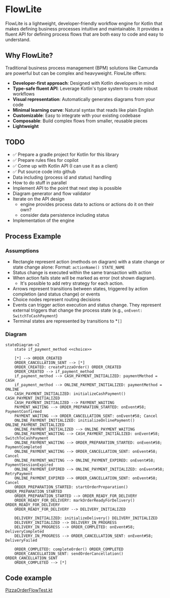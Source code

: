 # FlowLite

FlowLite is a lightweight, developer-friendly workflow engine for Kotlin that makes defining business processes intuitive and maintainable. It provides a fluent API for defining process flows that are both easy to code and easy to understand.

## Why FlowLite?

Traditional business process management (BPM) solutions like Camunda are powerful but can be complex and heavyweight. FlowLite offers:

- **Developer-first approach**: Designed with Kotlin developers in mind
- **Type-safe fluent API**: Leverage Kotlin's type system to create robust workflows
- **Visual representation**: Automatically generates diagrams from your code
- **Minimal learning curve**: Natural syntax that reads like plain English
- **Customizable**: Easy to integrate with your existing codebase
- **Composable**: Build complex flows from smaller, reusable pieces
- **Lightweight**

## TODO

* ✅ Prepare a gradle project for Kotlin for this library
* ✅ Prepare rules files for copilot
* ✅ Come up with Kotlin API (I can use it as a client)
* ✅ Put source code into github
* Data including (process id and status) handling
* How to do stuff in parallel
* Implement API to the point that next step is possible 
* Diagram generator and flow validator
* Iterate on the API design
  * engine provides process data to actions or actions do it on their own?
  * consider data persistence including status
* Implementation of the engine

## Process Example

### Assumptions

* Rectangle represent action (methods on diagram) with a state change or state change alone: Format: `actionName() STATE_NAME`
* Status change is executed within the same transaction with action
* When action fails state will be marked as error (not shown diagram).
    * It's possible to add retry strategy for each action.
* Arrows represent transitions between states, triggered by action completion (and status change) or events
* Choice nodes represent routing decisions
* Events can trigger action execution and status change. They represent external triggers that change the process state (e.g., `onEvent: SwitchToCashPayment`)
* Terminal states are represented by transitions to *`[]`

### Diagram

```mermaid
stateDiagram-v2
    state if_payment_method <<choice>>
    
    [*] --> ORDER_CREATED
    ORDER_CANCELLATION_SENT --> [*]
    ORDER_CREATED: createPizzaOrder() ORDER_CREATED
    ORDER_CREATED --> if_payment_method
    if_payment_method --> CASH_PAYMENT_INITIALIZED: paymentMethod = CASH
    if_payment_method --> ONLINE_PAYMENT_INITIALIZED: paymentMethod = ONLINE
    CASH_PAYMENT_INITIALIZED: initializeCashPayment() CASH_PAYMENT_INITIALIZED
    CASH_PAYMENT_INITIALIZED --> PAYMENT_WAITING
    PAYMENT_WAITING --> ORDER_PREPARATION_STARTED: onEvent#58; PaymentConfirmed
    PAYMENT_WAITING --> ORDER_CANCELLATION_SENT: onEvent#58; Cancel
    ONLINE_PAYMENT_INITIALIZED: initializeOnlinePayment() ONLINE_PAYMENT_INITIALIZED
    ONLINE_PAYMENT_INITIALIZED --> ONLINE_PAYMENT_WAITING
    ONLINE_PAYMENT_WAITING --> CASH_PAYMENT_INITIALIZED: onEvent#58; SwitchToCashPayment
    ONLINE_PAYMENT_WAITING --> ORDER_PREPARATION_STARTED: onEvent#58; PaymentCompleted
    ONLINE_PAYMENT_WAITING --> ORDER_CANCELLATION_SENT: onEvent#58; Cancel 
    ONLINE_PAYMENT_WAITING --> ONLINE_PAYMENT_EXPIRED: onEvent#58; PaymentSessionExpired
    ONLINE_PAYMENT_EXPIRED --> ONLINE_PAYMENT_INITIALIZED: onEvent#58; RetryPayment
    ONLINE_PAYMENT_EXPIRED --> ORDER_CANCELLATION_SENT: onEvent#58; Cancel
    ORDER_PREPARATION_STARTED: startOrderPreparation() ORDER_PREPARATION_STARTED
    ORDER_PREPARATION_STARTED --> ORDER_READY_FOR_DELIVERY
    ORDER_READY_FOR_DELIVERY: markOrderReadyForDelivery() ORDER_READY_FOR_DELIVERY
    ORDER_READY_FOR_DELIVERY --> DELIVERY_INITIALIZED
    
    DELIVERY_INITIALIZED: initializeDelivery() DELIVERY_INITIALIZED
    DELIVERY_INITIALIZED --> DELIVERY_IN_PROGRESS
    DELIVERY_IN_PROGRESS --> ORDER_COMPLETED: onEvent#58; DeliveryCompleted
    DELIVERY_IN_PROGRESS --> ORDER_CANCELLATION_SENT: onEvent#58; DeliveryFailed
    
    ORDER_COMPLETED: completeOrder() ORDER_COMPLETED
    ORDER_CANCELLATION_SENT: sendOrderCancellation() ORDER_CANCELLATION_SENT
    ORDER_COMPLETED --> [*]
```

## Code example

[PizzaOrderFlowTest.kt](test/PizzaOrderFlowTest.kt)
